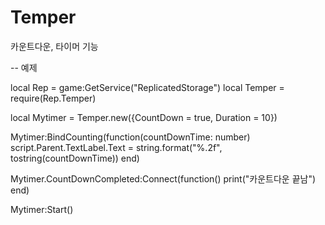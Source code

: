# Temper
카운트다운, 타이머 기능

-- 예제

local Rep = game:GetService("ReplicatedStorage")
local Temper = require(Rep.Temper)

local Mytimer = Temper.new({CountDown = true, Duration = 10})

Mytimer:BindCounting(function(countDownTime: number)
	script.Parent.TextLabel.Text = string.format("%.2f", tostring(countDownTime))
end)

Mytimer.CountDownCompleted:Connect(function()
	print("카운트다운 끝남")
end)

Mytimer:Start()

